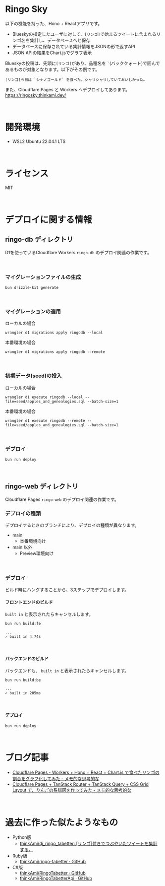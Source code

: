 # Ringo Sky

以下の機能を持った、Hono + Reactアプリです。

- Blueskyの指定したユーザに対して、`[リンゴ]`で始まるツイートに含まれるリンゴ名を集計し、データベースへと保存
- データベースに保存されている集計情報をJSONの形で返すAPI
- JSON APIの結果をChart.jsでグラフ表示

  
Blueskyの投稿は、先頭に`[リンゴ]`があり、品種名を `` ` ``(バッククォート)で囲んであるものが対象となります。以下がその例です。

```
[リンゴ]今日は `シナノゴールド` を食べた。シャリシャリしていておいしかった。
```

  
また、Cloudflare Pages と Workers へデプロイしてあります。  
https://ringosky.thinkami.dev/

　
# 開発環境

- WSL2 Ubuntu 22.04.1 LTS


　  
# ライセンス
MIT

　  
# デプロイに関する情報
## ringo-db ディレクトリ

D1を使っているCloudflare Workers `ringo-db` のデプロイ関連の作業です。

　  
### マイグレーションファイルの生成

```
bun drizzle-kit generate
```

　  
### マイグレーションの適用

ローカルの場合

```
wrangler d1 migrations apply ringodb --local
```

本番環境の場合

```
wrangler d1 migrations apply ringodb --remote
```

　  

### 初期データ(seed)の投入

ローカルの場合

```
wrangler d1 execute ringodb --local --file=seed/apples_and_genealogies.sql --batch-size=1
```

本番環境の場合

```
wrangler d1 execute ringodb --remote --file=seed/apples_and_genealogies.sql --batch-size=1
```

　  
### デプロイ

```
bun run deploy
```

　  
## ringo-web ディレクトリ

Cloudflare Pages `ringo-web` のデプロイ関連の作業です。

### デプロイの種類

デプロイするときのブランチにより、デプロイの種類が異なります。

- main
  - 本番環境向け
- main 以外
  - Preview環境向け 

　  
### デプロイ

ビルド時にハングすることから、3ステップでデプロイします。

#### フロントエンドのビルド

`built in` と表示されたらキャンセルします。

```
bun run build:fe

...
✓ built in 4.74s
```

　  
#### バックエンドのビルド

バックエンドも、 `built in` と表示されたらキャンセルします。

```
bun run build:be

...
✓ built in 205ms
```

　  
#### デプロイ

```
bun run deploy
```

　  

# ブログ記事

- [Cloudflare Pages・Workers + Hono + React + Chart.js で食べたリンゴの割合をグラフ化してみた - メモ的な思考的な](https://thinkami.hatenablog.com/entry/2024/07/09/235549)
- [Cloudflare Pages + TanStack Router + TanStack Query + CSS Grid Layout で、りんごの系譜図を作ってみた - メモ的な思考的な](https://thinkami.hatenablog.com/entry/2024/10/27/170944)

　
# 過去に作った似たようなもの

- Python版
    - [thinkAmi/dj_ringo_tabetter: [リンゴ]付きでつぶやいたツイートを集計する。](https://github.com/thinkAmi/dj_ringo_tabetter)
- Ruby版
    - [thinkAmi/ringo-tabetter · GitHub](https://github.com/thinkAmi/ringo-tabetter)
- C#版
    - [thinkAmi/RingoTabetter · GitHub](https://github.com/thinkAmi/RingoTabetter)
    - [thinkAmi/RingoTabetterApi · GitHub](https://github.com/thinkAmi/RingoTabetterApi)